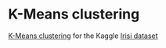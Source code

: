 # K-Means clustering

[K-Means clustering](https://youtu.be/0D4LnsJr85Y?si=qmkMIqY39rMJUBDk) for the Kaggle [Irisi dataset](https://www.kaggle.com/datasets/uciml/iris/data)